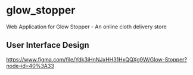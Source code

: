 # glow_stopper
 Web Application for Glow Stopper - An online cloth delivery store

## User Interface Design
https://www.figma.com/file/Ydk3iHnNJxHH31HxQQXg9W/Glow-Stopper?node-id=40%3A33
